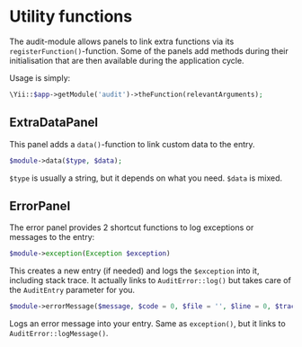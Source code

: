 # Utility functions #

The audit-module allows panels to link extra functions via its `registerFunction()`-function.
Some of the panels add methods during their initialisation that are then available during the application cycle.

Usage is simply:

```php
\Yii::$app->getModule('audit')->theFunction(relevantArguments);
```

## ExtraDataPanel ##
This panel adds a `data()`-function to link custom data to the entry.

```php
$module->data($type, $data);
```

`$type` is usually a string, but it depends on what you need. `$data` is mixed.

## ErrorPanel ##
The error panel provides 2 shortcut functions to log exceptions or messages to the entry:

```php
$module->exception(Exception $exception)
```

This creates a new entry (if needed) and logs the `$exception` into it, including stack trace.
It actually links to `AuditError::log()` but takes care of the `AuditEntry` parameter for you.


```php
$module->errorMessage($message, $code = 0, $file = '', $line = 0, $trace = []);
```

Logs an error message into your entry. Same as `exception()`, but it links to `AuditError::logMessage()`.